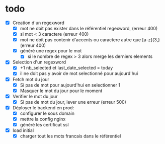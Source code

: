 # todo

- [x] Creation d'un regexword
  - [x] mot ne doit pas exister dans le référentiel regexword, (erreur 400) 
  - [x] si mot < 3 caractere (erreur 400)
  - [x] mot ne doit pas contenir d'accents ou caractere autre que [a-z]{3,} (erreur 400)
  - [x] généré une regex pour le mot
    - [x] si le nombre de regex > 3 alors merge les derniers elements
- [x] Selection d'un regexword
  - [x] +1 nb_selected et last_date_selected = today
  - [x] il ne doit pas y avoir de mot selectionné pour aujourd'hui
- [x] Fetch mot du jour
  - [x] Si pas de mot pour aujourd'hui en selectionner 1
  - [x] Masquer le mot du jour pour le moment
- [x] Verifier le mot du jour
  - [x] Si pas de mot du jour, lever une erreur (erreur 500)
- [x] Déployer le backend en prod:
  - [x] configurer le sous domain
  - [x] mettre la config nginx
  - [x] généré les certificat ssl
- [x] load initial
  - [x] charger tout les mots francais dans le référentiel